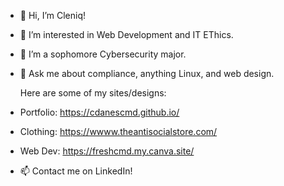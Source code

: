 - 👋 Hi, I’m Cleniq!
- 👀 I’m interested in Web Development and IT EThics.
- 🌱 I’m a sophomore Cybersecurity major.
- 💞️ Ask me about compliance, anything Linux, and web design.

  Here are some of my sites/designs:

- Portfolio: https://cdanescmd.github.io/
- Clothing: https://wwww.theantisocialstore.com/
- Web Dev: https://freshcmd.my.canva.site/

 
- 📫 Contact me on LinkedIn! 
<!---
cdanescmd/cdanescmd is a ✨ special ✨ repository because its `README.md` (this file) appears on your GitHub profile.
You can click the Preview link to take a look at your changes.
--->
